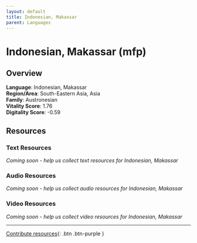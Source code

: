 ```yaml
---
layout: default
title: Indonesian, Makassar
parent: Languages
---
```


# Indonesian, Makassar (mfp)

## Overview

**Language**: Indonesian, Makassar  
**Region/Area**: South-Eastern Asia, Asia  
**Family**: Austronesian  
**Vitality Score**: 1.76  
**Digitality Score**: -0.59  

## Resources

### Text Resources
*Coming soon - help us collect text resources for Indonesian, Makassar*

### Audio Resources
*Coming soon - help us collect audio resources for Indonesian, Makassar*

### Video Resources
*Coming soon - help us collect video resources for Indonesian, Makassar*

---

[Contribute resources](https://fairtrain.github.io/){: .btn .btn-purple }
